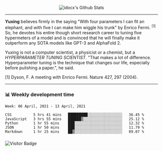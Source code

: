 <div align="center">
    <img align="center" src="https://github-readme-stats.vercel.app/api?username=idocx&show_icons=true&count_private=true&hide_border=true" alt="idocx's Github Stats"></img>
</div>

---

**Yuxing** believes firmly in the saying "With four parameters I can fit an elephant, and with five I can make him wiggle his trunk" by Enrico Fermi. <sup>[1]</sup> So, he devotes his entire though short research career to tuning five hypermeters of a model and is convinced that he will finally make it outperform any SOTA models like GPT-3 and AlphaFold 2.

Yuxing is not a computer scientist, a physicist or a chemist, but a *HYPERPARAMETER TUNING SCIENTIST*. "That makes a lot of difference. Hyperparameter tuning is the technique that changes our life, especially before pulishing a paper.", he said.

[1] Dyson, F. A meeting with Enrico Fermi. Nature 427, 297 (2004).


---

### 📊 Weekly development time
<!--START_SECTION:waka-->
```text
Week: 06 April, 2021 - 13 April, 2021

CSS          5 hrs 41 mins   █████████░░░░░░░░░░░░░░░░   36.45 % 
JavaScript   3 hrs 55 mins   ██████▒░░░░░░░░░░░░░░░░░░   25.12 % 
Python       1 hr 55 mins    ███░░░░░░░░░░░░░░░░░░░░░░   12.32 % 
JSON         1 hr 50 mins    ███░░░░░░░░░░░░░░░░░░░░░░   11.79 % 
Markdown     1 hr 25 mins    ██▒░░░░░░░░░░░░░░░░░░░░░░   09.07 % 
```
<!--END_SECTION:waka-->

### 

![Visitor Badge](https://visitor-badge.laobi.icu/badge?page_id=idocx.idocx)